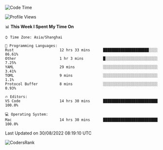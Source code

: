 <!--START_SECTION:waka-->
![Code Time](http://img.shields.io/badge/Code%20Time-1%2C656%20hrs%2033%20mins-blue)

![Profile Views](http://img.shields.io/badge/Profile%20Views-13-blue)

📊 **This Week I Spent My Time On** 

```text
⌚︎ Time Zone: Asia/Shanghai

💬 Programming Languages: 
Rust                     12 hrs 33 mins      █████████████████████░░░░   86.61% 
Other                    1 hr 3 mins         █░░░░░░░░░░░░░░░░░░░░░░░░   7.25% 
YAML                     29 mins             ░░░░░░░░░░░░░░░░░░░░░░░░░   3.41% 
TOML                     9 mins              ░░░░░░░░░░░░░░░░░░░░░░░░░   1.1% 
Protocol Buffer          8 mins              ░░░░░░░░░░░░░░░░░░░░░░░░░   0.93%

🔥 Editors: 
VS Code                  14 hrs 30 mins      █████████████████████████   100.0%

💻 Operating System: 
Mac                      14 hrs 30 mins      █████████████████████████   100.0%

```


 Last Updated on 30/08/2022 08:19:10 UTC
<!--END_SECTION:waka-->

![CodersRank](https://cr-skills-chart-widget.azurewebsites.net/api/api?username=BugenZhao&padding=16&tooltip=true&branding=false&sort-by-score=true&skills=Rust%2C%20Swift%2C%20C%2C%20TypeScript%2C%20Java%2C%20Go%2C%20Dart%2C%20C%2B%2B%2C%20Python%2C%20Assembly%2C%20Shell%2C%20Kotlin)
